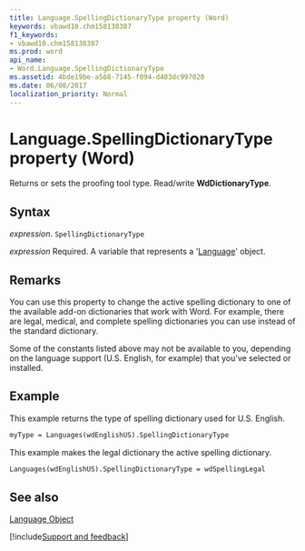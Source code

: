 ```yaml
---
title: Language.SpellingDictionaryType property (Word)
keywords: vbawd10.chm158138387
f1_keywords:
- vbawd10.chm158138387
ms.prod: word
api_name:
- Word.Language.SpellingDictionaryType
ms.assetid: 4bde19be-a568-7145-f094-d483dc997020
ms.date: 06/08/2017
localization_priority: Normal
---
```



# Language.SpellingDictionaryType property (Word)

Returns or sets the proofing tool type. Read/write  **WdDictionaryType**.


## Syntax

_expression_. `SpellingDictionaryType`

_expression_ Required. A variable that represents a '[Language](Word.Language.md)' object.


## Remarks

You can use this property to change the active spelling dictionary to one of the available add-on dictionaries that work with Word. For example, there are legal, medical, and complete spelling dictionaries you can use instead of the standard dictionary.

Some of the constants listed above may not be available to you, depending on the language support (U.S. English, for example) that you've selected or installed.


## Example

This example returns the type of spelling dictionary used for U.S. English.


```vb
myType = Languages(wdEnglishUS).SpellingDictionaryType
```

This example makes the legal dictionary the active spelling dictionary.




```vb
Languages(wdEnglishUS).SpellingDictionaryType = wdSpellingLegal
```


## See also


[Language Object](Word.Language.md)

[!include[Support and feedback](~/includes/feedback-boilerplate.md)]